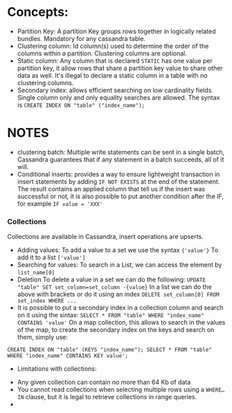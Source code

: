 # Concepts:
- Partition Key: A partition Key groups rows together in logically related bundles. Mandatory for any cassandra table.
- Clustering column: Id column(s) used to determine the order of the columns within a partition. Clustering columns are optional.
- Static column: Any column that is declared ``STATIC`` has one value per partition key, it allow rows that share a partition key value to share other data as well. It's illegal to declare a static column in a table with no clustering columns.
- Secondary index: allows efficient searching on low cardinality fields. Single column only and only equality searches are allowed. The syntax is 
``CREATE INDEX ON "table" ("index_name");``

# NOTES

- clustering batch: Multiple write statements can be sent in a single batch, Cassandra guarantees that if any statement in a batch succeeds, all of it will.
- Conditional inserts: provides a way to ensure lightweight transaction in insert statements by adding ``IF NOT EXISTS`` at the end of the statement. The result contains an applied column that tell us if the insert was successful or not, it is also possible to put another condition after the IF, for example ``IF value = 'XXX'``

### Collections
Collections are available in Cassandra, insert operations are upserts.
- Adding values:
  To add a value to a set we use the syntax ``{'value'}`` 
  To add it to a list ``['value']``
- Searching for values:
  To search in a List, we can access the element by ``list_name[0]``
- Deletion 
  To delete a value in a set we can do the following: ``UPDATE "table" SET set_column=set_column -{value}``
  In a list we can do the above with brackets or do it using an index ``DELETE set_column[0] FROM set_index WHERE ...``
- It is possible to put a secondary index in a collection column and search on it using the sintax:
``SELECT * FROM "table" WHERE "index_name" CONTAINS 'value'``
  On a map collection, this allows to search in the values of the map, to create the secondary index on the keys and search on them, simply use:
	
``
CREATE INDEX ON "table" (KEYS "index_name");
SELECT * FROM "table" WHERE "index_name" CONTAINS KEY value';
``
- Limitations with collections:
* Any given collection can contain no more than 64 Kb of data
* You cannot read collections when selecting multiple rows using a ``WHERE…IN`` clause, but it is legal to retrieve collections in range queries.
* 
